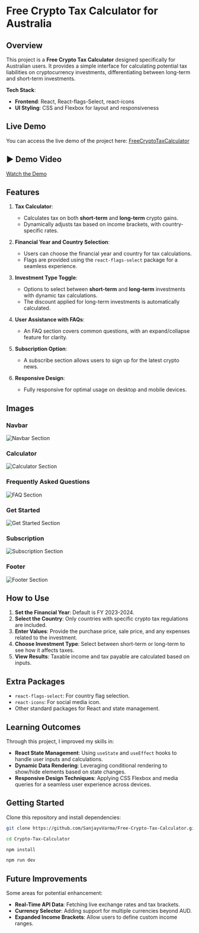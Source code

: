 # Free Crypto Tax Calculator for Australia

## Overview

This project is a **Free Crypto Tax Calculator** designed specifically for Australian users. It provides a simple interface for calculating potential tax liabilities on cryptocurrency investments, differentiating between long-term and short-term investments.

**Tech Stack**:
- **Frontend**: React, React-flags-Select, react-icons
- **UI Styling**: CSS and Flexbox for layout and responsiveness

## Live Demo

You can access the live demo of the project here: [FreeCryptoTaxCalculator](https://free-crypto-tax-calculator.vercel.app/)

## ▶️ Demo Video

[Watch the Demo](https://drive.google.com/file/d/1AZ9YR7raHjphgKT1hVFFzsskjkkLnynI/view?usp=sharing)

## Features

1. **Tax Calculator**:
   - Calculates tax on both **short-term** and **long-term** crypto gains.
   - Dynamically adjusts tax based on income brackets, with country-specific rates.

2. **Financial Year and Country Selection**:
   - Users can choose the financial year and country for tax calculations.
   - Flags are provided using the `react-flags-select` package for a seamless experience.

3. **Investment Type Toggle**:
   - Options to select between **short-term** and **long-term** investments with dynamic tax calculations.
   - The discount applied for long-term investments is automatically calculated.

4. **User Assistance with FAQs**:
   - An FAQ section covers common questions, with an expand/collapse feature for clarity.

5. **Subscription Option**:
   - A subscribe section allows users to sign up for the latest crypto news.

6. **Responsive Design**:
   - Fully responsive for optimal usage on desktop and mobile devices.

## Images

### Navbar
![Navbar Section](./src/assets/navbar.png)

### Calculator
![Calculator Section](./src/assets/calculator.png)

### Frequently Asked Questions
![FAQ Section](./src/assets/faq.png)

### Get Started
![Get Started Section](./src/assets/getstart.png)

### Subscription
![Subscription Section](./src/assets/subscription.png)

### Footer
![Footer Section](./src/assets/footer.png)

## How to Use

1. **Set the Financial Year**: Default is FY 2023-2024.
2. **Select the Country**: Only countries with specific crypto tax regulations are included.
3. **Enter Values**: Provide the purchase price, sale price, and any expenses related to the investment.
4. **Choose Investment Type**: Select between short-term or long-term to see how it affects taxes.
5. **View Results**: Taxable income and tax payable are calculated based on inputs.

## Extra Packages

- `react-flags-select`: For country flag selection.
- `react-icons`: For social media icon.
- Other standard packages for React and state management.

## Learning Outcomes

Through this project, I improved my skills in:
- **React State Management**: Using `useState` and `useEffect` hooks to handle user inputs and calculations.
- **Dynamic Data Rendering**: Leveraging conditional rendering to show/hide elements based on state changes.
- **Responsive Design Techniques**: Applying CSS Flexbox and media queries for a seamless user experience across devices.

## Getting Started

Clone this repository and install dependencies:
```bash
git clone https://github.com/SanjayvVarma/Free-Crypto-Tax-Calculator.git
  ```
```bash
cd Crypto-Tax-Calculator
```
  ```bash
npm install
  ```
 ```bash
npm run dev 
  ```



## Future Improvements

Some areas for potential enhancement:
- **Real-Time API Data**: Fetching live exchange rates and tax brackets.
- **Currency Selector**: Adding support for multiple currencies beyond AUD.
- **Expanded Income Brackets**: Allow users to define custom income ranges.

